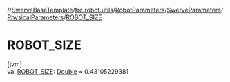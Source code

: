 //[SwerveBaseTemplate](../../../../../index.md)/[frc.robot.utils](../../../index.md)/[RobotParameters](../../index.md)/[SwerveParameters](../index.md)/[PhysicalParameters](index.md)/[ROBOT_SIZE](-r-o-b-o-t_-s-i-z-e.md)

# ROBOT_SIZE

[jvm]\
val [ROBOT_SIZE](-r-o-b-o-t_-s-i-z-e.md): [Double](https://kotlinlang.org/api/latest/jvm/stdlib/kotlin/-double/index.html) = 0.43105229381
